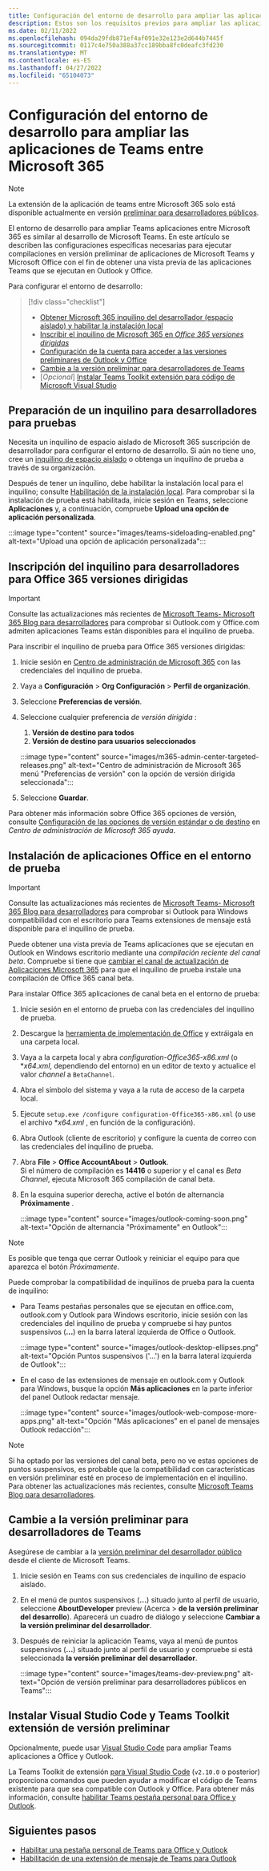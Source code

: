 ```yaml
---
title: Configuración del entorno de desarrollo para ampliar las aplicaciones de Teams entre Microsoft 365
description: Estos son los requisitos previos para ampliar las aplicaciones de Teams entre Microsoft 365
ms.date: 02/11/2022
ms.openlocfilehash: 094da29fdb871ef4af091e32e123e2d644b7445f
ms.sourcegitcommit: 0117c4e750a388a37cc189bba8fc0deafc3fd230
ms.translationtype: MT
ms.contentlocale: es-ES
ms.lasthandoff: 04/27/2022
ms.locfileid: "65104073"
---
```

# <a name="set-up-your-dev-environment-for-extending-teams-apps-across-microsoft-365"></a>Configuración del entorno de desarrollo para ampliar las aplicaciones de Teams entre Microsoft 365

> [!NOTE]
> La extensión de la aplicación de teams entre Microsoft 365 solo está disponible actualmente en versión [preliminar para desarrolladores públicos](~/resources/dev-preview/developer-preview-intro.md).

El entorno de desarrollo para ampliar Teams aplicaciones entre Microsoft 365 es similar al desarrollo de Microsoft Teams. En este artículo se describen las configuraciones específicas necesarias para ejecutar compilaciones en versión preliminar de aplicaciones de Microsoft Teams y Microsoft Office con el fin de obtener una vista previa de las aplicaciones Teams que se ejecutan en Outlook y Office.

Para configurar el entorno de desarrollo:

> [!div class="checklist"]
>
> * [Obtener Microsoft 365 inquilino del desarrollador (espacio aislado) y habilitar la instalación local](#prepare-a-developer-tenant-for-testing)
> * [Inscribir el inquilino de Microsoft 365 en *Office 365 versiones dirigidas*](#enroll-your-developer-tenant-for-office-365-targeted-releases)
> * [Configuración de la cuenta para acceder a las versiones preliminares de Outlook y Office](#install-office-apps-in-your-test-environment)
> * [Cambie a la versión preliminar para desarrolladores de Teams](#switch-to-the-developer-preview-version-of-teams)
> * [*Opcional*] [Instalar Teams Toolkit extensión para código de Microsoft Visual Studio](#install-visual-studio-code-and-teams-toolkit-preview-extension)

## <a name="prepare-a-developer-tenant-for-testing"></a>Preparación de un inquilino para desarrolladores para pruebas

Necesita un inquilino de espacio aislado de Microsoft 365 suscripción de desarrollador para configurar el entorno de desarrollo. Si aún no tiene uno, cree un [inquilino de espacio aislado](/office/developer-program/microsoft-365-developer-program-get-started) o obtenga un inquilino de prueba a través de su organización.

Después de tener un inquilino, debe habilitar la instalación local para el inquilino; consulte [Habilitación de la instalación local](/microsoftteams/platform/concepts/build-and-test/prepare-your-o365-tenant#enable-custom-teams-apps-and-turn-on-custom-app-uploading). Para comprobar si la instalación de prueba está habilitada, inicie sesión en Teams, seleccione **Aplicaciones** y, a continuación, compruebe **Upload una opción de aplicación personalizada**.

:::image type="content" source="images/teams-sideloading-enabled.png" alt-text="Upload una opción de aplicación personalizada":::

## <a name="enroll-your-developer-tenant-for-office-365-targeted-releases"></a>Inscripción del inquilino para desarrolladores para Office 365 versiones dirigidas

> [!IMPORTANT]
> Consulte las actualizaciones más recientes de [Microsoft Teams- Microsoft 365 Blog para desarrolladores](https://devblogs.microsoft.com/microsoft365dev/) para comprobar si Outlook.com y Office.com admiten aplicaciones Teams están disponibles para el inquilino de prueba.

Para inscribir el inquilino de prueba para Office 365 versiones dirigidas:

1. Inicie sesión en [Centro de administración de Microsoft 365](https://admin.microsoft.com) con las credenciales del inquilino de prueba.
1. Vaya a **Configuración** >  **Org Configuración** >  **Perfil de organización**.
1. Seleccione **Preferencias de versión**.
1. Seleccione cualquier preferencia *de versión dirigida* :
    1. **Versión de destino para todos**
    1. **Versión de destino para usuarios seleccionados**

    :::image type="content" source="images/m365-admin-center-targeted-releases.png" alt-text="Centro de administración de Microsoft 365 menú &quot;Preferencias de versión&quot; con la opción de versión dirigida seleccionada":::

1. Seleccione **Guardar**.

Para obtener más información sobre Office 365 opciones de versión, consulte [Configuración de las opciones de versión estándar o de destino](/microsoft-365/admin/manage/release-options-in-office-365?view=o365-worldwide&preserve-view=true#targeted-release) en *Centro de administración de Microsoft 365 ayuda*.

## <a name="install-office-apps-in-your-test-environment"></a>Instalación de aplicaciones Office en el entorno de prueba

> [!IMPORTANT]
> Consulte las actualizaciones más recientes de [Microsoft Teams- Microsoft 365 Blog para desarrolladores](https://devblogs.microsoft.com/microsoft365dev/) para comprobar si Outlook para Windows compatibilidad con el escritorio para Teams extensiones de mensaje está disponible para el inquilino de prueba.

Puede obtener una vista previa de Teams aplicaciones que se ejecutan en Outlook en Windows escritorio mediante una *compilación reciente del canal beta*. Compruebe si tiene que [cambiar el canal de actualización de Aplicaciones Microsoft 365](/deployoffice/change-update-channels?WT.mc_id=M365-MVP-5002016) para que el inquilino de prueba instale una compilación de Office 365 canal beta.

Para instalar Office 365 aplicaciones de canal beta en el entorno de prueba:

1. Inicie sesión en el entorno de prueba con las credenciales del inquilino de prueba.
1. Descargue la [herramienta de implementación de Office](https://www.microsoft.com/download/details.aspx?id=49117) y extráigala en una carpeta local.
1. Vaya a la carpeta local y abra *configuration-Office365-x86.xml* (o **x64.xml*, dependiendo del entorno) en un editor de texto y actualice el valor *channel* a `BetaChannel`.
1. Abra el símbolo del sistema y vaya a la ruta de acceso de la carpeta local.
1. Ejecute `setup.exe /configure configuration-Office365-x86.xml` (o use el archivo **x64.xml* , en función de la configuración).
1. Abra Outlook (cliente de escritorio) y configure la cuenta de correo con las credenciales del inquilino de prueba.
1. Abra **File** >  **Office AccountAbout** >  **Outlook**.  
   Si el número de compilación es **14416** o superior y el canal es *Beta Channel*, ejecuta Microsoft 365 compilación de canal beta.
1. En la esquina superior derecha, active el botón de alternancia **Próximamente** .

    :::image type="content" source="images/outlook-coming-soon.png" alt-text="Opción de alternancia &quot;Próximamente&quot; en Outlook":::

> [!NOTE]
> Es posible que tenga que cerrar Outlook y reiniciar el equipo para que aparezca el botón *Próximamente*.

Puede comprobar la compatibilidad de inquilinos de prueba para la cuenta de inquilino:

* Para Teams pestañas personales que se ejecutan en office.com, outlook.com y Outlook para Windows escritorio, inicie sesión con las credenciales del inquilino de prueba y compruebe si hay puntos suspensivos (**...**) en la barra lateral izquierda de Office o Outlook.

    :::image type="content" source="images/outlook-desktop-ellipses.png" alt-text="Opción Puntos suspensivos ('...') en la barra lateral izquierda de Outlook":::

* En el caso de las extensiones de mensaje en outlook.com y Outlook para Windows, busque la opción **Más aplicaciones** en la parte inferior del panel Outlook redactar mensaje.

    :::image type="content" source="images/outlook-web-compose-more-apps.png" alt-text="Opción &quot;Más aplicaciones&quot; en el panel de mensajes Outlook redacción":::

> [!NOTE]
> Si ha optado por las versiones del canal beta, pero no ve estas opciones de puntos suspensivos, es probable que la compatibilidad con características en versión preliminar esté en proceso de implementación en el inquilino. Para obtener las actualizaciones más recientes, consulte [Microsoft Teams Blog para desarrolladores](https://devblogs.microsoft.com/microsoft365dev/).

## <a name="switch-to-the-developer-preview-version-of-teams"></a>Cambie a la versión preliminar para desarrolladores de Teams

Asegúrese de cambiar a la [versión preliminar del desarrollador público](../resources/dev-preview/developer-preview-intro.md) desde el cliente de Microsoft Teams.

1. Inicie sesión en Teams con sus credenciales de inquilino de espacio aislado.
1. En el menú de puntos suspensivos (**...**) situado junto al perfil de usuario, seleccione **AboutDeveloper** preview (Acerca  > **de la versión preliminar del desarrollo**). Aparecerá un cuadro de diálogo y seleccione **Cambiar a la versión preliminar del desarrollador**.
1. Después de reiniciar la aplicación Teams, vaya al menú de puntos suspensivos (**...**) situado junto al perfil de usuario y compruebe si está seleccionada **la versión preliminar del desarrollador**.

    :::image type="content" source="images/teams-dev-preview.png" alt-text="Opción de versión preliminar para desarrolladores públicos en Teams":::

## <a name="install-visual-studio-code-and-teams-toolkit-preview-extension"></a>Instalar Visual Studio Code y Teams Toolkit extensión de versión preliminar

Opcionalmente, puede usar [Visual Studio Code](https://code.visualstudio.com/) para ampliar Teams aplicaciones a Office y Outlook.

La Teams Toolkit de extensión [para Visual Studio Code](https://aka.ms/teams-toolkit) (`v2.10.0` o posterior) proporciona comandos que pueden ayudar a modificar el código de Teams existente para que sea compatible con Outlook y Office. Para obtener más información, consulte [habilitar Teams pestaña personal para Office y Outlook](extend-m365-teams-personal-tab.md).

## <a name="next-steps"></a>Siguientes pasos

* [Habilitar una pestaña personal de Teams para Office y Outlook](extend-m365-teams-personal-tab.md)
* [Habilitación de una extensión de mensaje de Teams para Outlook](extend-m365-teams-message-extension.md)
